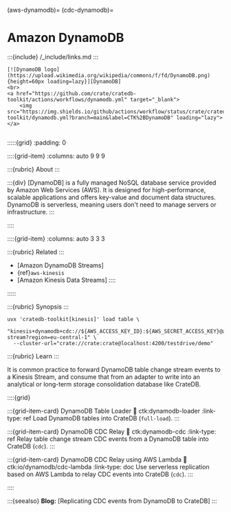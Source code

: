 (aws-dynamodb)=
(cdc-dynamodb)=
# Amazon DynamoDB

:::{include} /_include/links.md
:::

```{div} .float-right .text-right
[![DynamoDB logo](https://upload.wikimedia.org/wikipedia/commons/f/fd/DynamoDB.png){height=60px loading=lazy}][DynamoDB]
<br>
<a href="https://github.com/crate/cratedb-toolkit/actions/workflows/dynamodb.yml" target="_blank">
    <img src="https://img.shields.io/github/actions/workflow/status/crate/cratedb-toolkit/dynamodb.yml?branch=main&label=CTK%2BDynamoDB" loading="lazy"></a>
```
```{div} .clearfix
```

:::::{grid}
:padding: 0

::::{grid-item}
:columns: auto 9 9 9

:::{rubric} About
:::

:::{div}
[DynamoDB] is a fully managed NoSQL database service provided by Amazon Web Services (AWS).
It is designed for high-performance, scalable applications and offers key-value and
document data structures. DynamoDB is serverless, meaning users don't need to manage
servers or infrastructure.
:::

::::

::::{grid-item}
:columns: auto 3 3 3

:::{rubric} Related
:::
- [Amazon DynamoDB Streams]
- {ref}`aws-kinesis`
- [Amazon Kinesis Data Streams]
::::

:::::


:::{rubric} Synopsis
:::

```shell
uvx 'cratedb-toolkit[kinesis]' load table \
  "kinesis+dynamodb+cdc://${AWS_ACCESS_KEY_ID}:${AWS_SECRET_ACCESS_KEY}@aws/cdc-stream?region=eu-central-1" \
  --cluster-url="crate://crate:crate@localhost:4200/testdrive/demo"
```

:::{rubric} Learn
:::

It is common practice to forward DynamoDB table change stream events to a
Kinesis Stream, and consume that from an adapter to write into an analytical
or long-term storage consolidation database like CrateDB.

::::{grid}

:::{grid-item-card} DynamoDB Table Loader
:link: ctk:dynamodb-loader
:link-type: ref
Load DynamoDB tables into CrateDB (`full-load`).
:::

:::{grid-item-card} DynamoDB CDC Relay
:link: ctk:dynamodb-cdc
:link-type: ref
Relay table change stream CDC events from a DynamoDB table into CrateDB (`cdc`).
:::

:::{grid-item-card} DynamoDB CDC Relay using AWS Lambda
:link: ctk:io/dynamodb/cdc-lambda
:link-type: doc
Use serverless replication based on AWS Lambda to
relay CDC events into CrateDB (`cdc`).
:::

::::

:::{seealso}
**Blog:** [Replicating CDC events from DynamoDB to CrateDB]
:::
